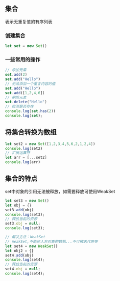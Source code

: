 ## 集合

表示无重复值的有序列表

### 创建集合

```JavaScript
let set = new Set()
```

### 一些常用的操作

```JavaScript
// 添加元素
set.add(2)
set.add("Hello")
// 无法添加一个重复内容的值
set.add("Hello")
set.add([1,2,4,6])
// 删除元素
set.delete("Hello")
// 检测是否存在
console.log(set.has(2))
console.log(set);
```

## 将集合转换为数组

```JavaScript
let set2 = new Set([1,2,3,4,5,6,2,1,2,4])
console.log(set2)
// 扩展运算符
let arr = [...set2]
console.log(arr)
```

## 集合的特点

set中对象的引用无法被释放，如需要释放可使用WeakSet

```javascript
let set3 = new Set()
let obj = {}
set3.add(obj)
console.log(set3);
// 释放当前的资源
set3.obj = null;
console.log(set3);

// 解决方法：WeakSet
// WeakSet,不能传人非对象的数据...不可被迭代等等
let set4 = new WeakSet()
let obj2 = {}
set4.add(obj)
console.log(set4);
// 释放当前的资源
set4.obj = null;
console.log(set4);
```


